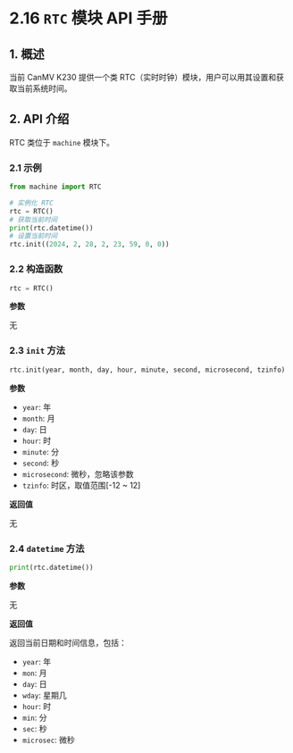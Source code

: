 # 2.16 `RTC` 模块 API 手册

## 1. 概述

当前 CanMV K230 提供一个类 RTC（实时时钟）模块，用户可以用其设置和获取当前系统时间。

## 2. API 介绍

RTC 类位于 `machine` 模块下。

### 2.1 示例

```python
from machine import RTC

# 实例化 RTC
rtc = RTC()
# 获取当前时间
print(rtc.datetime())
# 设置当前时间
rtc.init((2024, 2, 28, 2, 23, 59, 0, 0))
```

### 2.2 构造函数

```python
rtc = RTC()
```

**参数**

无

### 2.3 `init` 方法

```python
rtc.init(year, month, day, hour, minute, second, microsecond, tzinfo)
```

**参数**

- `year`: 年
- `month`: 月
- `day`: 日
- `hour`: 时
- `minute`: 分
- `second`: 秒
- `microsecond`: 微秒，忽略该参数
- `tzinfo`: 时区，取值范围[-12 ~ 12]

**返回值**

无

### 2.4 `datetime` 方法

```python
print(rtc.datetime())
```

**参数**

无

**返回值**

返回当前日期和时间信息，包括：

- `year`: 年
- `mon`: 月
- `day`: 日
- `wday`: 星期几
- `hour`: 时
- `min`: 分
- `sec`: 秒
- `microsec`: 微秒
